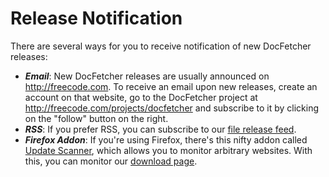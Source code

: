 Release Notification
====================
There are several ways for you to receive notification of new DocFetcher releases:

* ***Email***: New DocFetcher releases are usually announced on <http://freecode.com>. To receive an email upon new releases, create an account on that website, go to the DocFetcher project at <http://freecode.com/projects/docfetcher> and subscribe to it by clicking on the "follow" button on the right.
* ***RSS***: If you prefer RSS, you can subscribe to our [file release feed](http://sourceforge.net/api/file/index/project-id/197779/mtime/desc/limit/20/rss).
* ***Firefox Addon***: If you're using Firefox, there's this nifty addon called [Update Scanner](https://addons.mozilla.org/en-US/firefox/addon/update-scanner/), which allows you to monitor arbitrary websites. With this, you can monitor our [download page](http://docfetcher.sourceforge.net/download.html).
